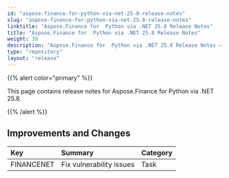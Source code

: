 ```yaml
---
id: "aspose-finance-for-python-via-net-25-8-release-notes"
slug: "aspose-finance-for-python-via-net-25-8-release-notes"
linktitle: "Aspose.Finance for  Python via .NET 25.8 Release Notes"
title: "Aspose.Finance for  Python via .NET 25.8 Release Notes"
weight: 39
description: "Aspose.Finance for  Python via .NET 25.8 Release Notes – the latest updates and fixes."
type: "repository"
layout: "release"
---
```


{{% alert color="primary" %}}

This page contains release notes for Aspose.Finance for Python via .NET 25.8.

{{% /alert %}}

## **Improvements and Changes**

|**Key**|**Summary**|**Category**|
| :- | :- | :- |
|FINANCENET|Fix vulnerability issues|Task|
